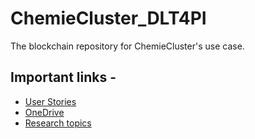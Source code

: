 # ChemieCluster_DLT4PI

The blockchain repository for ChemieCluster's use case.

## Important links - 
- [User Stories](https://docs.google.com/document/d/1Y3PwSdojupU_ZW-NGgJf2lpINRUwab12CxhpRiXYSic/edit?usp=sharing)  
- [OneDrive](https://tumde-my.sharepoint.com/:f:/g/personal/leonie_karb_tum_de/EtntkmO4rDlBi26w8ly-IYEBuk5O1IUiSwqNKaAX6hkTKQ?e=CdbCk4)
- [Research topics](https://docs.google.com/document/d/1yCMPRwgHRPKA0jaCtZSMGuv33O2ja4qcje26ctTfBbs/edit?usp=sharing)
